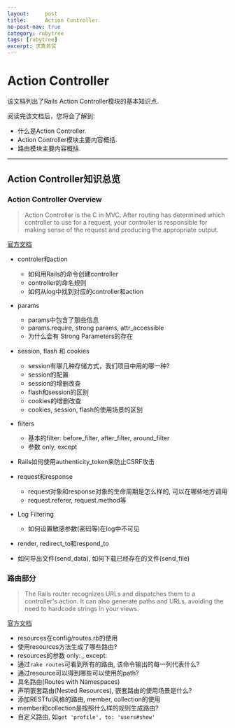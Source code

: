 ```yaml
---
layout:     post
title:      Action Controller
no-post-nav: true
category: rubytree
tags: [rubytree]
excerpt: 求真务实
---
```


Action Controller
================

该文档列出了Rails Action Controller模块的基本知识点.

阅读完该文档后，您将会了解到:

* 什么是Action Controller.
* Action Controller模块主要内容概括.
* 路由模块主要内容概括.

--------------------------------------------------------------------------------

Action Controller知识总览
-------------------------
### Action Controller Overview

> Action Controller is the C in MVC. After routing has determined which controller to use for a request, your controller is responsible for making sense of the request and producing the appropriate output.

[官方文档](http://guides.rubyonrails.org/action_controller_overview.html)

- controler和action
  + 如何用Rails的命令创建controller
  + controller的命名规则
  + 如何从log中找到对应的controller和action

- params
  + params中包含了那些信息
  + params.require, strong params, attr_accessible
  + 为什么会有 Strong Parameters的存在

- session, flash 和 cookies
  + session有哪几种存储方式，我们项目中用的哪一种?
  + session的配置
  + session的增删改查
  + flash和session的区别
  + cookies的增删改查
  + cookies, session, flash的使用场景的区别

- filters
  + 基本的filter: before_filter, after_filter, around_filter
  + 参数 only, except

- Rails如何使用authenticity_token来防止CSRF攻击

- request和response
  + request对象和response对象的生命周期是怎么样的, 可以在哪些地方调用
  + request.referer, request.method等

- Log Filtering
  + 如何设置敏感参数(密码等)在log中不可见

- render, redirect_to和respond_to
- 如何导出文件(send_data), 如何下载已经存在的文件(send_file)

### 路由部分

> The Rails router recognizes URLs and dispatches them to a controller's action. It can also generate paths and URLs, avoiding the need to hardcode strings in your views.

[官方文档](http://guides.rubyonrails.org/routing.html)

- resources在config/routes.rb的使用
- 使用resources方法生成了哪些路由?
- resources的参数 only: , except:
- 通过`rake routes`可看到所有的路由, 该命令输出的每一列代表什么?
- 通过resource可以得到哪些可以使用的path?
- 具名路由(Routes with Namespaces)
- 声明嵌套路由(Nested Resources), 嵌套路由的使用场景是什么?
- 添加RESTful风格的路由, member, collection的使用
- member和collection是按照什么样的规则生成路由?
- 自定义路由, 如`get 'profile', to: 'users#show'`
